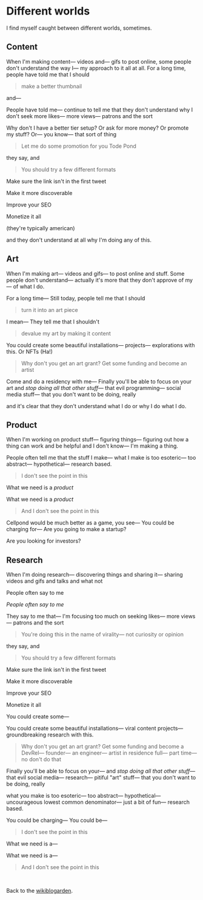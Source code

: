 # Different worlds

I find myself caught between different worlds, sometimes.

## Content

When I'm making content— videos and— gifs to post online, some people don't understand the way I— my approach to it all at all. For a long time, people have told me that I should 

> make a better thumbnail

and— 

People have told me— continue to tell me that they don't understand why I don't seek more likes— more views— patrons and the sort 

Why don't I have a better tier setup? Or ask for more money? Or promote my stuff? Or— you know— that sort of thing

> Let me do some promotion for you Tode Pond

they say, and

> You should try a few different formats 

Make sure the link isn't in the first tweet

Make it more discoverable

Improve your SEO

Monetize it all

(they're typically american)

and they don't understand at all why I'm doing any of this. 

## Art

When I'm making art— videos and gifs— to post online and stuff. Some people don't understand— actually it's more that they don't approve of my— of what I do. 

For a long time— Still today, people tell me that I should 

> turn it into an art piece

I mean— They tell me that I shouldn't

> devalue my art by making it content

You could create some beautiful installations— projects— explorations with this. Or NFTs (Ha!)

> Why don't you get an art grant? Get some funding and become an artist

Come and do a residency with me— Finally you'll be able to focus on your art and *stop doing all that other stuff*— that evil programming— social media stuff— that you don't want to be doing, really

and it's clear that they don't understand what I do or why I do what I do.

## Product

When I'm working on product stuff— figuring things— figuring out how a thing can work and be helpful and I don't know— I'm making a thing. 

People often tell me that the stuff I make— what I make is too esoteric— too abstract— hypothetical— research based. 

> I don't see the point in this

What we need is a *product*

What we need is a *product*

> And I don't see the point in this

Cellpond would be much better as a game, you see— You could be charging for— Are you going to make a startup? 

Are you looking for investors?

## Research

When I'm doing research— discovering things and sharing it— sharing videos and gifs and talks and what not

People often say to me

*People often say to me*

They say to me that— I'm focusing too much on seeking likes— more views— patrons and the sort 

> You're doing this in the name of virality— not curiosity or opinion

they say, and

> You should try a few different formats 

Make sure the link isn't in the first tweet

Make it more discoverable

Improve your SEO

Monetize it all

You could create some—

You could create some beautiful installations— viral content projects— groundbreaking research with this.

> Why don't you get an art grant? Get some funding and become a DevRel— founder— an engineer— artist in residence full— part time— no don't do that

Finally you'll be able to focus on your— and *stop doing all that other stuff*— that evil social media— research— pitiful "art" stuff— that you don't want to be doing, really

what you make is too esoteric— too abstract— hypothetical— uncourageous lowest common denominator— just a bit of fun— research based.

You could be charging— You could be—

> I don't see the point in this

What we need is a—

What we need is a—

> And I don't see the point in this

<br>

Back to the [wikiblogarden](/wikiblogarden).
